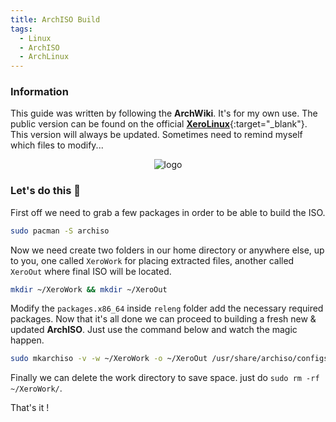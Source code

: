 ```yaml
---
title: ArchISO Build
tags:
  - Linux
  - ArchISO
  - ArchLinux
---
```

### Information

This guide was written by following the **ArchWiki**. It's for my own use. The public version can be found on the official [**XeroLinux**](https://xerolinux.xyz/posts/build-archiso/){:target="_blank"}. This version will always be updated. Sometimes need to remind myself which files to modify...

<p align="center">
    <img src="https://i.imgur.com/QWqMIsr.png" alt="logo">
</p>

### Let's do this 🚀

First off we need to grab a few packages in order to be able to build the ISO.

```Bash
sudo pacman -S archiso
```

Now we need create two folders in our home directory or anywhere else, up to you, one called `XeroWork` for placing extracted files, another called `XeroOut` where final ISO will be located.

```Bash
mkdir ~/XeroWork && mkdir ~/XeroOut
```

Modify the `packages.x86_64` inside `releng` folder add the necessary required packages. Now that it's all done we can proceed to building a fresh new & updated **ArchISO**. Just use the command below and watch the magic happen.

```Bash
sudo mkarchiso -v -w ~/XeroWork -o ~/XeroOut /usr/share/archiso/configs/releng
```

Finally we can delete the work directory to save space. just do `sudo rm -rf ~/XeroWork/`.

That's it !
